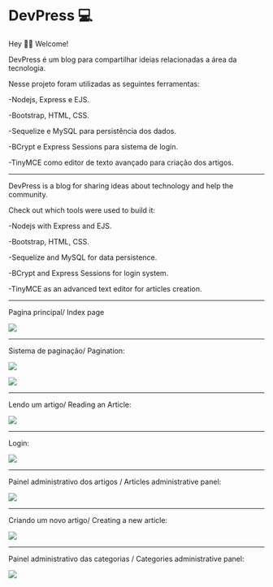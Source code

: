 # DevPress 💻

Hey 👋🏻 Welcome! 

DevPress é um blog para compartilhar ideias relacionadas a área da tecnologia. 

Nesse projeto foram utilizadas as seguintes ferramentas:

-Nodejs, Express e EJS.

-Bootstrap, HTML, CSS. 

-Sequelize e MySQL para persistência dos dados. 

-BCrypt e Express Sessions para sistema de login.

-TinyMCE como editor de texto avançado para criação dos artigos. 

--------------------------------------------------------------------------------------------------------------------------------

DevPress is a blog for sharing ideas about technology and help the community.

Check out which tools were used to build it:

-Nodejs with Express and EJS.

-Bootstrap, HTML, CSS.

-Sequelize and MySQL for data persistence.

-BCrypt and Express Sessions for login system. 

-TinyMCE as an advanced text editor for articles creation.

------

Pagina principal/ Index page

![](https://github.com/Lucas-Aprigio/Project-DevPress/blob/main/images/index.jpg)

------

Sistema de paginação/ Pagination:

![](https://github.com/Lucas-Aprigio/Project-DevPress/blob/main/images/pages.jpg)

![](https://github.com/Lucas-Aprigio/Project-DevPress/blob/main/images/lastpage.jpg)

------

Lendo um artigo/ Reading an Article:

![](https://github.com/Lucas-Aprigio/Project-DevPress/blob/main/images/ReadingAnArticle.jpg)

------

Login:

![](https://github.com/Lucas-Aprigio/Project-DevPress/blob/main/images/login.jpg)

------

Painel administrativo dos artigos / Articles administrative panel:

![](https://github.com/Lucas-Aprigio/Project-DevPress/blob/main/images/ArticlesAdmin.jpg)

------

Criando um novo artigo/ Creating a new article:

 ![](https://github.com/Lucas-Aprigio/Project-DevPress/blob/main/images/CreateANewArticle.jpg)

------

Painel administrativo das categorias / Categories administrative panel:

![](https://github.com/Lucas-Aprigio/Project-DevPress/blob/main/images/CategoriesAdmin.jpg)
